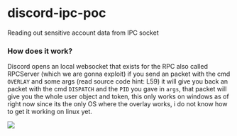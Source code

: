 # discord-ipc-poc
Reading out sensitive account data from IPC socket

### How does it work?
Discord opens an local websocket that exists for the RPC also called RPCServer (which we are gonna exploit)
if you send an packet  with the cmd `OVERLAY` and some args (read source code hint: L59) it will give you back an packet
with the cmd `DISPATCH` and the `PID` you gave in `args`, that packet will give you the whole user object and token, this only works on windows
as of right now since its the only OS where the overlay works, i do not know how to get it working on linux yet.

<img src="http://pays.host/uploads/68e43db6-db36-46c3-b69e-540a857770cf/1BCQ8TOn.png">
